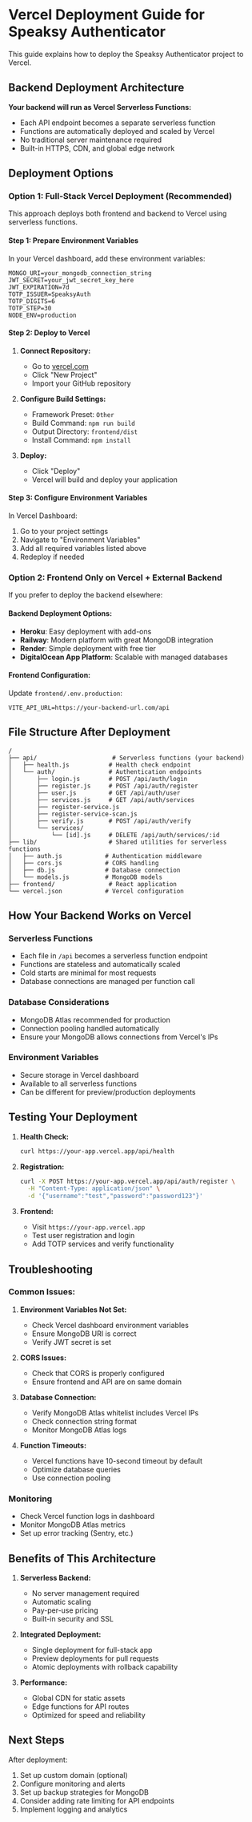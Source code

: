 # Vercel Deployment Guide for Speaksy Authenticator

This guide explains how to deploy the Speaksy Authenticator project to Vercel.

## Backend Deployment Architecture

**Your backend will run as Vercel Serverless Functions:**

- Each API endpoint becomes a separate serverless function
- Functions are automatically deployed and scaled by Vercel
- No traditional server maintenance required
- Built-in HTTPS, CDN, and global edge network

## Deployment Options

### Option 1: Full-Stack Vercel Deployment (Recommended)

This approach deploys both frontend and backend to Vercel using serverless functions.

#### Step 1: Prepare Environment Variables

In your Vercel dashboard, add these environment variables:

```
MONGO_URI=your_mongodb_connection_string
JWT_SECRET=your_jwt_secret_key_here
JWT_EXPIRATION=7d
TOTP_ISSUER=SpeaksyAuth
TOTP_DIGITS=6
TOTP_STEP=30
NODE_ENV=production
```

#### Step 2: Deploy to Vercel

1. **Connect Repository:**
   - Go to [vercel.com](https://vercel.com)
   - Click "New Project"
   - Import your GitHub repository

2. **Configure Build Settings:**
   - Framework Preset: `Other`
   - Build Command: `npm run build`
   - Output Directory: `frontend/dist`
   - Install Command: `npm install`

3. **Deploy:**
   - Click "Deploy"
   - Vercel will build and deploy your application

#### Step 3: Configure Environment Variables

In Vercel Dashboard:
1. Go to your project settings
2. Navigate to "Environment Variables"
3. Add all required variables listed above
4. Redeploy if needed

### Option 2: Frontend Only on Vercel + External Backend

If you prefer to deploy the backend elsewhere:

#### Backend Deployment Options:
- **Heroku**: Easy deployment with add-ons
- **Railway**: Modern platform with great MongoDB integration  
- **Render**: Simple deployment with free tier
- **DigitalOcean App Platform**: Scalable with managed databases

#### Frontend Configuration:
Update `frontend/.env.production`:
```
VITE_API_URL=https://your-backend-url.com/api
```

## File Structure After Deployment

```
/
├── api/                     # Serverless functions (your backend)
│   ├── health.js           # Health check endpoint
│   └── auth/               # Authentication endpoints
│       ├── login.js        # POST /api/auth/login
│       ├── register.js     # POST /api/auth/register
│       ├── user.js         # GET /api/auth/user
│       ├── services.js     # GET /api/auth/services
│       ├── register-service.js
│       ├── register-service-scan.js
│       ├── verify.js       # POST /api/auth/verify
│       └── services/
│           └── [id].js     # DELETE /api/auth/services/:id
├── lib/                    # Shared utilities for serverless functions
│   ├── auth.js            # Authentication middleware
│   ├── cors.js            # CORS handling
│   ├── db.js              # Database connection
│   └── models.js          # MongoDB models
├── frontend/               # React application
└── vercel.json            # Vercel configuration
```

## How Your Backend Works on Vercel

### Serverless Functions
- Each file in `/api` becomes a serverless function endpoint
- Functions are stateless and automatically scaled
- Cold starts are minimal for most requests
- Database connections are managed per function call

### Database Considerations
- MongoDB Atlas recommended for production
- Connection pooling handled automatically
- Ensure your MongoDB allows connections from Vercel's IPs

### Environment Variables
- Secure storage in Vercel dashboard
- Available to all serverless functions
- Can be different for preview/production deployments

## Testing Your Deployment

1. **Health Check:**
   ```bash
   curl https://your-app.vercel.app/api/health
   ```

2. **Registration:**
   ```bash
   curl -X POST https://your-app.vercel.app/api/auth/register \
     -H "Content-Type: application/json" \
     -d '{"username":"test","password":"password123"}'
   ```

3. **Frontend:**
   - Visit `https://your-app.vercel.app`
   - Test user registration and login
   - Add TOTP services and verify functionality

## Troubleshooting

### Common Issues:

1. **Environment Variables Not Set:**
   - Check Vercel dashboard environment variables
   - Ensure MongoDB URI is correct
   - Verify JWT secret is set

2. **CORS Issues:**
   - Check that CORS is properly configured
   - Ensure frontend and API are on same domain

3. **Database Connection:**
   - Verify MongoDB Atlas whitelist includes Vercel IPs
   - Check connection string format
   - Monitor MongoDB Atlas logs

4. **Function Timeouts:**
   - Vercel functions have 10-second timeout by default
   - Optimize database queries
   - Use connection pooling

### Monitoring
- Check Vercel function logs in dashboard
- Monitor MongoDB Atlas metrics
- Set up error tracking (Sentry, etc.)

## Benefits of This Architecture

1. **Serverless Backend:**
   - No server management required
   - Automatic scaling
   - Pay-per-use pricing
   - Built-in security and SSL

2. **Integrated Deployment:**
   - Single deployment for full-stack app
   - Preview deployments for pull requests
   - Atomic deployments with rollback capability

3. **Performance:**
   - Global CDN for static assets
   - Edge functions for API routes
   - Optimized for speed and reliability

## Next Steps

After deployment:
1. Set up custom domain (optional)
2. Configure monitoring and alerts
3. Set up backup strategies for MongoDB
4. Consider adding rate limiting for API endpoints
5. Implement logging and analytics